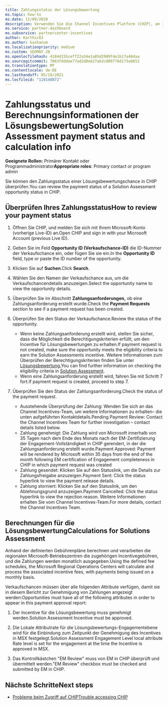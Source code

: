 ```yaml
---
title: Zahlungsstatus der Lösungsbewertung
ms.topic: how-to
ms.date: 11/09/2020
description: Verwenden Sie die Channel Incentives Platform (CHIP), um Informationen zu Lösungsbewertungsmöglichkeiten, ihren Berechnungen und ihrem Zahlungsstatus zu finden.
ms.service: partner-dashboard
ms.subservice: partnercenter-incentives
author: Karthic83
ms.author: kashanum
ms.localizationpriority: medium
ms.custom: SEOMAY.20
ms.openlocfilehash: 4184d155ceff22a34e1a85d2909f4e1b17a46daa
ms.sourcegitcommit: 7063fdddee77ad2d8e627ab3c806f76d173ab652
ms.translationtype: MT
ms.contentlocale: de-DE
ms.lasthandoff: 05/19/2021
ms.locfileid: "110148872"
---
```

# <a name="solution-assessment-payment-status-and-calculation-info"></a><span data-ttu-id="2e4b8-103">Zahlungsstatus und Berechnungsinformationen der Lösungsbewertung</span><span class="sxs-lookup"><span data-stu-id="2e4b8-103">Solution Assessment payment status and calculation info</span></span>

<span data-ttu-id="2e4b8-104">**Geeignete Rollen:** Primärer Kontakt oder Programmadministrator</span><span class="sxs-lookup"><span data-stu-id="2e4b8-104">**Appropriate roles**: Primary contact or program admin</span></span>

<span data-ttu-id="2e4b8-105">Sie können den Zahlungsstatus einer Lösungsbewertungschance in CHIP überprüfen.</span><span class="sxs-lookup"><span data-stu-id="2e4b8-105">You can review the payment status of a Solution Assessment opportunity status in CHIP.</span></span>

## <a name="how-to-review-your-payment-status"></a><span data-ttu-id="2e4b8-106">Überprüfen Ihres Zahlungsstatus</span><span class="sxs-lookup"><span data-stu-id="2e4b8-106">How to review your payment status</span></span>

1. <span data-ttu-id="2e4b8-107">Öffnen Sie CHIP, und melden Sie sich mit Ihrem Microsoft-Konto (vorherige Live-ID) an.</span><span class="sxs-lookup"><span data-stu-id="2e4b8-107">Open CHIP and sign in with your Microsoft Account (previous Live ID).</span></span>
2. <span data-ttu-id="2e4b8-108">Geben Sie im Feld **Opportunity ID (Verkaufschance-ID)** die ID-Nummer der Verkaufschance ein, oder fügen Sie sie ein.</span><span class="sxs-lookup"><span data-stu-id="2e4b8-108">In the **Opportunity ID** field, type or paste the ID number of the opportunity.</span></span>
3. <span data-ttu-id="2e4b8-109">Klicken Sie auf **Suchen**.</span><span class="sxs-lookup"><span data-stu-id="2e4b8-109">Click **Search**.</span></span>
4. <span data-ttu-id="2e4b8-110">Wählen Sie den Namen der Verkaufschance aus, um die Verkaufschancendetails anzuzeigen.</span><span class="sxs-lookup"><span data-stu-id="2e4b8-110">Select the opportunity name to view the opportunity details.</span></span>
5. <span data-ttu-id="2e4b8-111">Überprüfen Sie im Abschnitt **Zahlungsanforderungen,** ob eine Zahlungsanforderung erstellt wurde.</span><span class="sxs-lookup"><span data-stu-id="2e4b8-111">Check the **Payment Requests** section to see if a payment request has been created.</span></span>
6. <span data-ttu-id="2e4b8-112">Überprüfen Sie den Status der Verkaufschance.</span><span class="sxs-lookup"><span data-stu-id="2e4b8-112">Review the status of the opportunity.</span></span>

    - <span data-ttu-id="2e4b8-113">Wenn keine Zahlungsanforderung erstellt wird, stellen Sie sicher, dass die Möglichkeit die Berechtigungskriterien erfüllt, um den Incentive für Lösungsbewertungen zu erhalten.</span><span class="sxs-lookup"><span data-stu-id="2e4b8-113">If payment request is not created, make sure the opportunity meets the eligibility criteria to earn the Solution Assessments incentive.</span></span> <span data-ttu-id="2e4b8-114">Weitere Informationen zum Überprüfen der Berechtigungskriterien finden Sie unter [Lösungsbewertung.](chip-solution-assessment.md)</span><span class="sxs-lookup"><span data-stu-id="2e4b8-114">You can find further information on checking the eligibility criteria in [Solution Assessment](chip-solution-assessment.md).</span></span>
    - <span data-ttu-id="2e4b8-115">Wenn eine Zahlungsanforderung erstellt wird, fahren Sie mit Schritt 7 fort.</span><span class="sxs-lookup"><span data-stu-id="2e4b8-115">If payment request is created, proceed to step 7.</span></span>
7. <span data-ttu-id="2e4b8-116">Überprüfen Sie den Status der Zahlungsanforderung.</span><span class="sxs-lookup"><span data-stu-id="2e4b8-116">Check the status of the payment request.</span></span>

    - <span data-ttu-id="2e4b8-117">Ausstehende Überprüfung der Zahlung: Wenden Sie sich an das Channel Incentives-Team, um weitere Informationen zu erhalten– die unten aufgeführten Kontaktdetails.</span><span class="sxs-lookup"><span data-stu-id="2e4b8-117">Pending Payment Review: Contact the Channel Incentives Team for further investigation – contact details listed below.</span></span>
    - <span data-ttu-id="2e4b8-118">Zahlung genehmigt: Die Zahlung wird von Microsoft innerhalb von 35 Tagen nach dem Ende des Monats nach der EM-Zertifizierung der Engagement-Vollständigkeit in CHIP gerendert, in der die Zahlungsanforderung erstellt wurde.</span><span class="sxs-lookup"><span data-stu-id="2e4b8-118">Payment Approved: Payment will be rendered by Microsoft within 35 days from the end of the month following EM certification of Engagement completeness in CHIP in which payment request was created</span></span>
    -  <span data-ttu-id="2e4b8-119">Zahlung gesendet: Klicken Sie auf den Statuslink, um die Details zur Zahlungsfreigabe anzuzeigen.</span><span class="sxs-lookup"><span data-stu-id="2e4b8-119">Payment Sent: Click the status hyperlink to view the payment release details.</span></span>
    - <span data-ttu-id="2e4b8-120">Zahlung storniert: Klicken Sie auf den Statuslink, um den Ablehnungsgrund anzuzeigen.</span><span class="sxs-lookup"><span data-stu-id="2e4b8-120">Payment Cancelled: Click the status hyperlink to view the rejection reason.</span></span> <span data-ttu-id="2e4b8-121">Weitere Informationen erhalten Sie vom Channel Incentives-Team.</span><span class="sxs-lookup"><span data-stu-id="2e4b8-121">For more details, contact the Channel Incentives Team.</span></span>

## <a name="calculations-for-solutions-assessment"></a><span data-ttu-id="2e4b8-122">Berechnungen für die Lösungsbewertung</span><span class="sxs-lookup"><span data-stu-id="2e4b8-122">Calculations for Solutions Assessment</span></span>

<span data-ttu-id="2e4b8-123">Anhand der definierten Gebührenpläne berechnen und verarbeiten die regionalen Microsoft-Betriebszentren die zugehörigen Incentivegebühren, und die Zahlungen werden monatlich ausgegeben.</span><span class="sxs-lookup"><span data-stu-id="2e4b8-123">Using the defined fee schedules, the Microsoft Regional Operations Centers will calculate and process the associated incentive fees, with payments being issued on a monthly basis.</span></span>

<span data-ttu-id="2e4b8-124">Verkaufschancen müssen über alle folgenden Attribute verfügen, damit sie in diesem Bericht zur Genehmigung von Zahlungen angezeigt werden:</span><span class="sxs-lookup"><span data-stu-id="2e4b8-124">Opportunities must have all of the following attributes in order to appear in this payment approval report:</span></span>

1. <span data-ttu-id="2e4b8-125">Der Incentive für die Lösungsbewertung muss genehmigt werden.</span><span class="sxs-lookup"><span data-stu-id="2e4b8-125">Solution Assessment Incentive must be approved.</span></span>

1. <span data-ttu-id="2e4b8-126">Die Lokale Attributrate für die Lösungsbewertungs-Engagementebene wird für die Einbindung zum Zeitpunkt der Genehmigung des Incentives in MSX festgelegt.</span><span class="sxs-lookup"><span data-stu-id="2e4b8-126">Solution Assessment Engagement Level local attribute Rate level is set for the engagement at the time the Incentive is approved in MSX.</span></span>
 
1. <span data-ttu-id="2e4b8-127">Das Kontrollkästchen "EM Review" muss von EM in CHIP überprüft und übermittelt werden.</span><span class="sxs-lookup"><span data-stu-id="2e4b8-127">"EM Review" checkbox must be checked and submitted by EM in CHIP.</span></span>

## <a name="next-steps"></a><span data-ttu-id="2e4b8-128">Nächste Schritte</span><span class="sxs-lookup"><span data-stu-id="2e4b8-128">Next steps</span></span>

- [<span data-ttu-id="2e4b8-129">Probleme beim Zugriff auf CHIP</span><span class="sxs-lookup"><span data-stu-id="2e4b8-129">Trouble accessing CHIP</span></span>](chip-access-trouble.md) 
